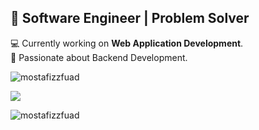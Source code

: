 ## 👋 Software Engineer | Problem Solver

💻 Currently working on **Web Application Development**.<br>
🎨 Passionate about Backend Development.<br>

<p align="left"> <img src="https://komarev.com/ghpvc/?username=mostafizzfuad&label=Profile%20views&color=0e75b6&style=flat" alt="mostafizzfuad" /> </p>

![](https://github-readme-stats.vercel.app/api/top-langs/?username=mostafizzfuad&theme=gotham&hide_border=false&include_all_commits=false&count_private=false&layout=compact)
<p><img align="center" src="https://github-readme-streak-stats.herokuapp.com/?user=mostafizzfuad&theme=gotham" alt="mostafizzfuad" /></p>
